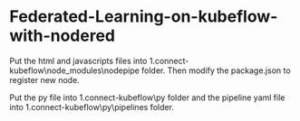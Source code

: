 # Federated-Learning-on-kubeflow-with-nodered

Put the html and javascripts files into 1.connect-kubeflow\node_modules\nodepipe folder. Then modify the package.json to register new node.

Put the py file into 1.connect-kubeflow\py folder and the pipeline yaml file into 1.connect-kubeflow\py\pipelines folder.

